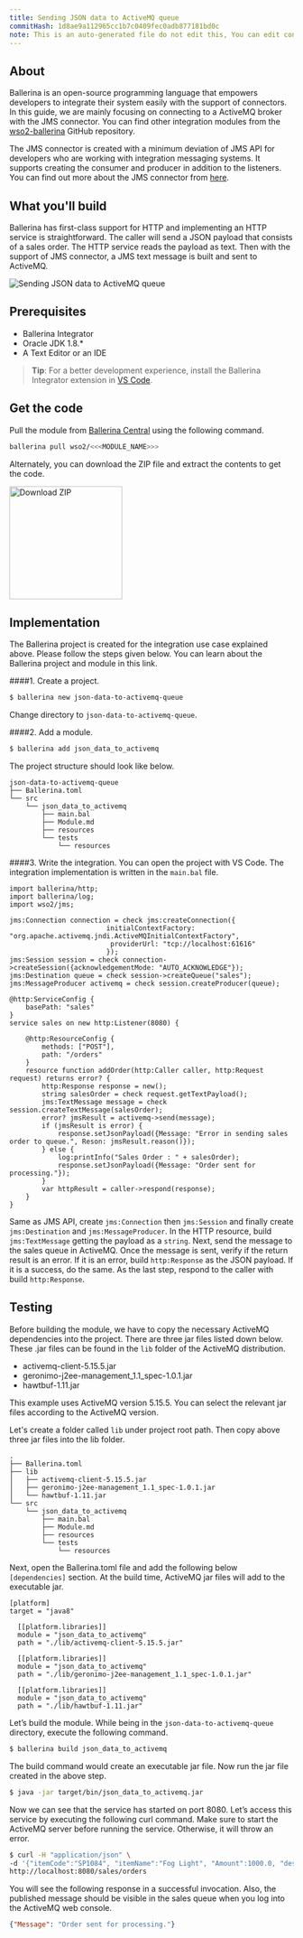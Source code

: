 ```yaml
---
title: Sending JSON data to ActiveMQ queue
commitHash: 1d8ae9a112965cc1b7c0409fec0adb877181bd0c
note: This is an auto-generated file do not edit this, You can edit content in "ballerina-integrator" repo
---
```


## About 
Ballerina is an open-source programming language that empowers developers to integrate their system easily with the support of connectors. In this guide, we are mainly focusing on connecting to a ActiveMQ broker with the JMS connector. You can find other integration modules from the [wso2-ballerina](https://github.com/wso2-ballerina) GitHub repository.

The JMS connector is created with a minimum deviation of JMS API for developers who are working with integration messaging systems. It supports creating the consumer and producer in addition to the listeners. You can find out more about the JMS connector from [here](https://github.com/wso2-ballerina/module-jms).

## What you'll build
Ballerina has first-class support for HTTP and implementing an HTTP service is straightforward. The caller will send a JSON payload that consists of a sales order. The HTTP service reads the payload as text. Then with the support of JMS connector, a JMS text message is built and sent to ActiveMQ.

![Sending JSON data to ActiveMQ queue](../../../../../assets/img/JSON-to-ActiveMQ-Queue.jpg)

## Prerequisites
 
* Ballerina Integrator
* Oracle JDK 1.8.*
* A Text Editor or an IDE 
> **Tip**: For a better development experience, install the Ballerina Integrator extension in [VS Code](https://code.visualstudio.com).

## Get the code

Pull the module from [Ballerina Central](https://central.ballerina.io/) using the following command.

```bash
ballerina pull wso2/<<<MODULE_NAME>>>
```

Alternately, you can download the ZIP file and extract the contents to get the code.

<a href="../../../../../assets/zip/json-data-to-activemq-queue.zip">
    <img src="../../../../../assets/img/download-zip.png" width="200" alt="Download ZIP">
</a>

## Implementation
The Ballerina project is created for the integration use case explained above. Please follow the steps given below. You can learn about the Ballerina project and module in this link.

####1. Create a project.
```bash
$ ballerina new json-data-to-activemq-queue
```
Change directory to `json-data-to-activemq-queue`.

####2. Add a module.
```bash
$ ballerina add json_data_to_activemq
```

The project structure should look like below.
```shell
json-data-to-activemq-queue
├── Ballerina.toml
└── src
    └── json_data_to_activemq
        ├── main.bal
        ├── Module.md
        ├── resources
        └── tests
            └── resources
```

####3. Write the integration.
You can open the project with VS Code. The integration implementation is written in the `main.bal` file. 

```ballerina
import ballerina/http;
import ballerina/log;
import wso2/jms;

jms:Connection connection = check jms:createConnection({
                        initialContextFactory: "org.apache.activemq.jndi.ActiveMQInitialContextFactory",
                         providerUrl: "tcp://localhost:61616"
                        });
jms:Session session = check connection->createSession({acknowledgementMode: "AUTO_ACKNOWLEDGE"});
jms:Destination queue = check session->createQueue("sales");
jms:MessageProducer activemq = check session.createProducer(queue);

@http:ServiceConfig {
    basePath: "sales"
}
service sales on new http:Listener(8080) {

    @http:ResourceConfig {
        methods: ["POST"],
        path: "/orders"
    }
    resource function addOrder(http:Caller caller, http:Request request) returns error? {
        http:Response response = new();
        string salesOrder = check request.getTextPayload();
        jms:TextMessage message = check session.createTextMessage(salesOrder);
        error? jmsResult = activemq->send(message);
        if (jmsResult is error) {
            response.setJsonPayload({Message: "Error in sending sales order to queue.", Reson: jmsResult.reason()});  
        } else {
            log:printInfo("Sales Order : " + salesOrder);
            response.setJsonPayload({Message: "Order sent for processing."});
        }
        var httpResult = caller->respond(response);
    }
}
```

Same as JMS API, create `jms:Connection` then `jms:Session` and finally create `jms:Destination` and `jms:MessageProducer`. In the HTTP resource, build `jms:TextMessage` getting the payload as a `string`. Next, send the message to the sales queue in ActiveMQ. Once the message is sent, verify if the return result is an error. If it is an error, build `http:Response` as the JSON payload. If it is a success, do the same. As the last step, respond to the caller with build `http:Response`.

## Testing
Before building the module, we have to copy the necessary ActiveMQ dependencies into the project. There are three jar files listed down below. These .jar files can be found in the `lib` folder of the ActiveMQ distribution.

* activemq-client-5.15.5.jar
* geronimo-j2ee-management_1.1_spec-1.0.1.jar
* hawtbuf-1.11.jar

This example uses ActiveMQ version 5.15.5. You can select the relevant jar files according to the ActiveMQ version.

Let's create a folder called `lib` under project root path. Then copy above three jar files into the lib folder.

```shell
.
├── Ballerina.toml
├── lib
│   ├── activemq-client-5.15.5.jar
│   ├── geronimo-j2ee-management_1.1_spec-1.0.1.jar
│   └── hawtbuf-1.11.jar
└── src
    └── json_data_to_activemq
        ├── main.bal
        ├── Module.md
        ├── resources
        └── tests
            └── resources
```

Next, open the Ballerina.toml file and add the following below `[dependencies]` section. At the build time, ActiveMQ jar files will add to the executable jar.

```
[platform]
target = "java8"

  [[platform.libraries]]
  module = "json_data_to_activemq"
  path = "./lib/activemq-client-5.15.5.jar"

  [[platform.libraries]]
  module = "json_data_to_activemq"
  path = "./lib/geronimo-j2ee-management_1.1_spec-1.0.1.jar"

  [[platform.libraries]]
  module = "json_data_to_activemq"
  path = "./lib/hawtbuf-1.11.jar"
```

Let’s build the module. While being in the `json-data-to-activemq-queue` directory, execute the following command.

```bash
$ ballerina build json_data_to_activemq
```

The build command would create an executable jar file. Now run the jar file created in the above step.

```bash
$ java -jar target/bin/json_data_to_activemq.jar
```

Now we can see that the service has started on port 8080. Let’s access this service by executing the following curl command. Make sure to start the ActiveMQ server before running the service. Otherwise, it will throw an error.

```bash
$ curl -H "application/json" \ 
-d '{"itemCode":"SP1084", "itemName":"Fog Light", "Amount":1000.0, "description":"Car Fog Light", "qty":1, "warehouse":"Colombo"}'.json \ 
http://localhost:8080/sales/orders
```

You will see the following response in a successful invocation. Also, the published message should be visible in the sales queue when you log into the ActiveMQ web console.  

```json
{"Message": "Order sent for processing."}
```
